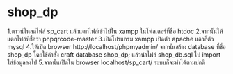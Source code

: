 # shop_dp
1.ดาวน์โหลดไฟล์ sp_cart แล้วแตกไฟล์เข้าไปใน xampp ในโฟลเดอร์ที่ชื่อ htdoc 
2.จากนั้นให้แตกไฟล์ที่ชื่อว่า phpqrcode-master 
3.เปิดโปรแกรม xampp เปิดตัว apache แล้วก็ตัว mysql 
4.ให้เปิด browser http://localhost/phpmyadmin/ จากนั้นสร้าง database ที่ชื่อ shop_dp โดยใช้คำสั่ง craft database shop_dp; แล้วนำไฟล์ shop_db.sql ไป import ใส่ข้อมูลลงไป 
5.จากนั้นเปิดใน browser localhost/sp_cart/ ระบบก็จะทำได้ตามปกติ
